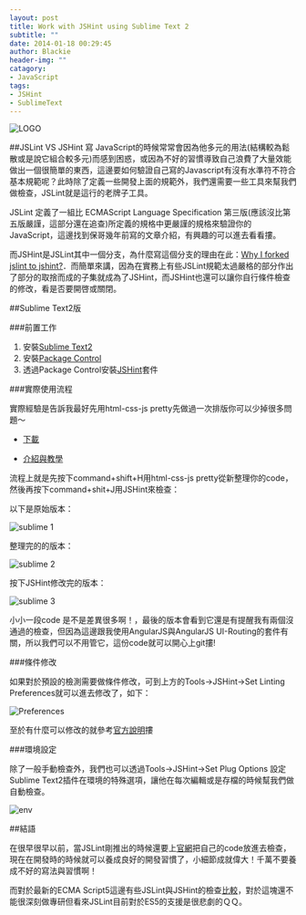 ```yaml
---
layout: post
title: Work with JSHint using Sublime Text 2 
subtitle: ""
date: 2014-01-18 00:29:45
author: Blackie
header-img: ""
catagory:
- JavaScript
tags: 
- JSHint
- SublimeText
---
```


<!-- More -->

![LOGO](https://dl.dropboxusercontent.com/u/20925528/%E6%8A%80%E8%A1%93Blog/blogs/20140119/jshint.png)

##JSLint VS JSHint
寫 JavaScript的時候常常會因為他多元的用法(結構較為鬆散或是說它組合較多元)而感到困惑，或因為不好的習慣導致自己浪費了大量效能做出一個很簡單的東西，這邊要如何驗證自己寫的Javascript有沒有水準符不符合基本規範呢？此時除了定義一些開發上面的規範外，我們還需要一些工具來幫我們做檢查，JSLint就是這行的老牌子工具。

JSLint 定義了一組比 ECMAScript Language Specification 第三版(應該沒比第五版嚴謹，這部分還在追查)所定義的規格中更嚴謹的規格來驗證你的 JavaScript，這邊找到保哥幾年前寫的文章介紹[](http://blog.miniasp.com/post/2008/02/24/JSLint-The-JavaScript-Verifier.aspx)，有興趣的可以進去看看摟。

而JSHint是JSLint其中一個分支，為什麼寫這個分支的理由在此：[Why I forked jslint to jshint?](http://anton.kovalyov.net/2011/02/20/why-i-forked-jslint-to-jshint/)．而簡單來講，因為在實務上有些JSLint規範太過嚴格的部分作出了部分的取捨而成的子集就成為了JSHint，而JSHint也還可以讓你自行條件檢查的修改，看是否要開啓或關閉。

##Sublime Text2版

###前置工作

1. 安裝[Sublime Text2](http://www.sublimetext.com/2)
2. 安裝[Package Control](https://sublime.wbond.net/installation)
3. 透過Package Control安裝[JSHint](https://github.com/victorporof/Sublime-JSHint)套件

###實際使用流程

實際經驗是告訴我最好先用html-css-js pretty先做過一次排版你可以少掉很多問題～

- [下載](https://github.com/victorporof/Sublime-HTMLPrettify)

- [介紹與教學](http://www.yshpace.com/sublime-texthtmlprettify%E7%B7%A8%E7%A2%BC%E6%8E%92%E7%89%88htmlcssjs/)

流程上就是先按下command+shift+H用html-css-js pretty從新整理你的code，然後再按下command+shit+J用JSHint來檢查：

以下是原始版本：

![sublime 1](https://dl.dropboxusercontent.com/u/20925528/%E6%8A%80%E8%A1%93Blog/blogs/20140119/jsHint_sublime_1.png)

整理完的的版本：

![sublime 2](https://dl.dropboxusercontent.com/u/20925528/%E6%8A%80%E8%A1%93Blog/blogs/20140119/jsHint_sublime_2.png)


按下JSHint修改完的版本：

![sublime 3](https://dl.dropboxusercontent.com/u/20925528/%E6%8A%80%E8%A1%93Blog/blogs/20140119/jsHint_sublime_3.png)

小小一段code 是不是差異很多啊！，最後的版本會看到它還是有提醒我有兩個沒通過的檢查，但因為這邊跟我使用AngularJS與AngularJS UI-Routing的套件有關，所以我們可以不用管它，這份code就可以開心上git摟!

###條件修改

如果對於預設的檢測需要做條件修改，可到上方的Tools->JSHint->Set Linting Preferences就可以進去修改了，如下：

![Preferences](https://dl.dropboxusercontent.com/u/20925528/%E6%8A%80%E8%A1%93Blog/blogs/20140119/Perferences.png)

至於有什麼可以修改的就參考[官方說明](https://github.com/victorporof/Sublime-HTMLPrettify#using-your-own-jsbeautifyrc-options)摟

###環境設定

除了一般手動檢查外，我們也可以透過Tools->JSHint->Set Plug Options 設定Sublime Text2插件在環境的特殊選項，讓他在每次編輯或是存檔的時候幫我們做自動檢查。

![env](https://dl.dropboxusercontent.com/u/20925528/%E6%8A%80%E8%A1%93Blog/blogs/20140119/env.png)

##結語

在很早很早以前，當JSLint剛推出的時候還要上[官網](http://www.jslint.com/)把自己的code放進去檢查，現在在開發時的時候就可以養成良好的開發習慣了，小細節成就偉大！千萬不要養成不好的寫法與習慣啊！

而對於最新的ECMA Script5這邊有些JSLint與JSHint的檢查[比較](http://jslinterrors.com/this-is-an-es5-feature/)，對於這塊還不能很深刻做專研但看來JSLint目前對於ES5的支援是很悲劇的ＱＱ。
